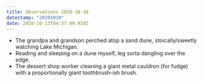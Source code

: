 ```yaml
---
title: Observations 2020-10-10
datestamp: "20201010"
date: 2020-10-13T04:57:09.918Z
---
```

- The grandpa and grandson perched atop a sand dune, stoically/sweetly watching Lake Michigan.
- Reading and sleeping on a dune myself, leg sorta dangling over the edge.
- The dessert shop worker cleaning a giant metal cauldron (for fudge) with a proportionally giant toothbrush-ish brush.